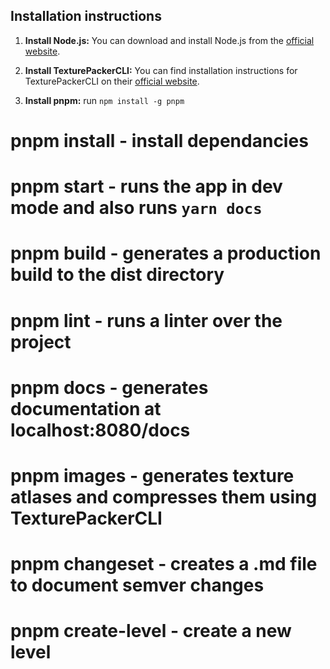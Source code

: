## Installation instructions

1. **Install Node.js:** You can download and install Node.js from the [official website](https://nodejs.org/).

2. **Install TexturePackerCLI:** You can find installation instructions for TexturePackerCLI on their [official website](https://www.codeandweb.com/texturepacker/download).

3. **Install pnpm:** run `npm install -g pnpm`

# pnpm install - install dependancies

# pnpm start - runs the app in dev mode and also runs `yarn docs`

# pnpm build - generates a production build to the dist directory

# pnpm lint - runs a linter over the project

# pnpm docs - generates documentation at localhost:8080/docs

# pnpm images - generates texture atlases and compresses them using TexturePackerCLI

# pnpm changeset - creates a .md file to document semver changes

# pnpm create-level - create a new level
